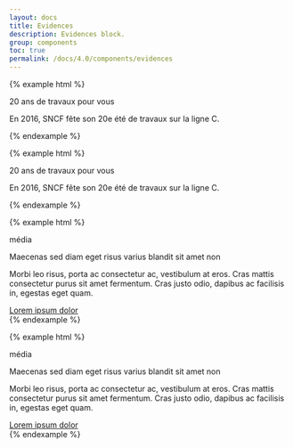 ```yaml
---
layout: docs
title: Evidences
description: Evidences block.
group: components
toc: true
permalink: /docs/4.0/components/evidences
---
```


{% example html %}
<div class="evidence background-pattern-md-gray background-gray100 text-primary rounded" style="max-width: 41.000rem">
  <div class="row">
    <div class="col col-12 col-md-5 d-flex align-items-center">
      <div class="w-100 d-flex align-items-center justify-content-center pb-4 pb-md-0">
        <i class="icons-alert-underline icon-size-5x icon-size-md-7x50"></i>
      </div>
    </div>
    <div class="col col-12 col-md-7 col-lg-6 d-flex align-items-center">
      <div class="pr-lg-4">
        <p class="display-3 mb-2 mb-md-0">20 ans de travaux pour vous</p>
        <p class="mb-0">En 2016, SNCF fête son 20e été de travaux sur la ligne C.</p>
      </div>
    </div>
  </div>
</div>
{% endexample %}

{% example html %}
<div class="evidence background-pattern-md-white background-primary text-white rounded" style="max-width: 41.000rem">
  <div class="row">
    <div class="col col-12 col-md-5 d-flex align-items-center">
      <div class="w-100 d-flex align-items-center justify-content-center pb-4 pb-md-0">
        <i class="icons-alert-underline icon-size-5x icon-size-md-7x50"></i>
      </div>
    </div>
    <div class="col col-12 col-md-7 col-lg-6 d-flex align-items-center">
      <div class="pr-lg-4">
        <p class="display-3 mb-2 mb-md-0">20 ans de travaux pour vous</p>
        <p class="mb-0">En 2016, SNCF fête son 20e été de travaux sur la ligne C.</p>
      </div>
    </div>
  </div>
</div>
{% endexample %}

{% example html %}
<div class="background-gray600 text-white rounded" style="max-width: 41.000rem">
  <div class="row">
    <div class="col col-12 col-md-5 d-flex align-items-center order-md-1">
      <div class="pt-4 px-3 pb-3">
        <p>média</p>
      </div>
    </div>
    <div class="col col-12 col-md-7 d-flex align-items-center order-md-0">
      <div class="py-3 py-md-5 pl-md-5">
        <p class="display-3 mb-3">Maecenas sed diam eget risus varius blandit sit amet non</p>
        <p>Morbi leo risus, porta ac consectetur ac, vestibulum at eros. Cras mattis consectetur purus sit amet fermentum. Cras justo odio, dapibus ac facilisis in, egestas eget quam.</p>
        <a href="#" class="btn btn-link btn-link-white">Lorem ipsum dolor <i class="icons-arrow-next icon-size-x5 ml-2"></i></a>
      </div>
    </div>
  </div>
</div>
{% endexample %}

{% example html %}
<div class="background-gray100 text-gray600 rounded" style="max-width: 41.000rem">
  <div class="row">
    <div class="col col-12 col-md-5 d-flex align-items-center order-md-1">
      <div class="pt-4 pb-3 px-3">
        <p>média</p>
      </div>
    </div>
    <div class="col col-12 col-md-7 d-flex align-items-center order-md-0">
      <div class="pb-4 px-3 py-md-5 pl-md-5 pr-md-0">
        <p class="display-3 mb-3">Maecenas sed diam eget risus varius blandit sit amet non</p>
        <p>Morbi leo risus, porta ac consectetur ac, vestibulum at eros. Cras mattis consectetur purus sit amet fermentum. Cras justo odio, dapibus ac facilisis in, egestas eget quam.</p>
        <a href="#" class="btn btn-link">Lorem ipsum dolor <i class="icons-arrow-next icon-size-x5 ml-2"></i></a>
      </div>
    </div>
  </div>
</div>
{% endexample %}